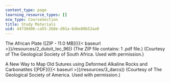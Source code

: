 ```yaml
---
content_type: page
learning_resource_types: []
ocw_type: CourseSection
title: Study Materials
uid: 44730d06-ca55-2b8e-d91a-bdbe80b52aa9
---
```


The African Plate ([ZIP - 11.0 MB]({{< baseurl >}}/resources/2_dutoit_lec_96)) (The ZIP file contains: 1 .pdf file.) (Courtesy of The Geological Society of South Africa. Used with permission.)

A New Way to Map Old Sutures using Deformed Alkaline Rocks and Carbonatites ([PDF]({{< baseurl >}}/resources/3_darcs)) (Courtesy of The Geological Society of America. Used with permission.)